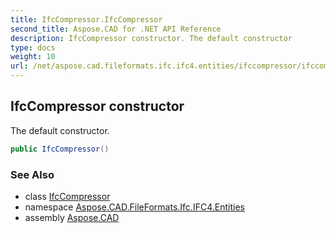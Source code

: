 ```yaml
---
title: IfcCompressor.IfcCompressor
second_title: Aspose.CAD for .NET API Reference
description: IfcCompressor constructor. The default constructor
type: docs
weight: 10
url: /net/aspose.cad.fileformats.ifc.ifc4.entities/ifccompressor/ifccompressor/
---
```

## IfcCompressor constructor

The default constructor.

```csharp
public IfcCompressor()
```

### See Also

* class [IfcCompressor](../)
* namespace [Aspose.CAD.FileFormats.Ifc.IFC4.Entities](../../ifccompressor/)
* assembly [Aspose.CAD](../../../)



